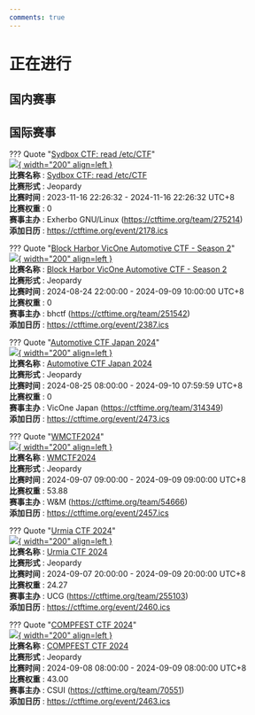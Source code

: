 ```yaml
---
comments: true
---
```

# 正在进行

## 国内赛事



## 国际赛事

??? Quote "[Sydbox CTF: read /etc/CTF](https://git.sr.ht/~alip/syd#ctf-howto-sydbx-capture-the-flag-challenge)"  
    [![](https://ctftime.org){ width="200" align=left }](https://git.sr.ht/~alip/syd#ctf-howto-sydbx-capture-the-flag-challenge)  
    **比赛名称** : [Sydbox CTF: read /etc/CTF](https://git.sr.ht/~alip/syd#ctf-howto-sydbx-capture-the-flag-challenge)  
    **比赛形式** : Jeopardy  
    **比赛时间** : 2023-11-16 22:26:32 - 2024-11-16 22:26:32 UTC+8  
    **比赛权重** : 0  
    **赛事主办** : Exherbo GNU/Linux (https://ctftime.org/team/275214)  
    **添加日历** : https://ctftime.org/event/2178.ics  
    
??? Quote "[Block Harbor VicOne Automotive CTF - Season 2](https://ctf.blockharbor.io/)"  
    [![](https://ctftime.org/media/events/blockharbor.jpg){ width="200" align=left }](https://ctf.blockharbor.io/)  
    **比赛名称** : [Block Harbor VicOne Automotive CTF - Season 2](https://ctf.blockharbor.io/)  
    **比赛形式** : Jeopardy  
    **比赛时间** : 2024-08-24 22:00:00 - 2024-09-09 10:00:00 UTC+8  
    **比赛权重** : 0  
    **赛事主办** : bhctf (https://ctftime.org/team/251542)  
    **添加日历** : https://ctftime.org/event/2387.ics  
    
??? Quote "[Automotive CTF Japan 2024](https://vicone.com/jp/automotive-ctf)"  
    [![](https://ctftime.org/media/events/7471ff863b474b2db4fdb2f0b8086302.png){ width="200" align=left }](https://vicone.com/jp/automotive-ctf)  
    **比赛名称** : [Automotive CTF Japan 2024](https://vicone.com/jp/automotive-ctf)  
    **比赛形式** : Jeopardy  
    **比赛时间** : 2024-08-25 08:00:00 - 2024-09-10 07:59:59 UTC+8  
    **比赛权重** : 0  
    **赛事主办** : VicOne Japan (https://ctftime.org/team/314349)  
    **添加日历** : https://ctftime.org/event/2473.ics  
    
??? Quote "[WMCTF2024](https://wmctf.wm-team.cn/)"  
    [![](https://ctftime.org){ width="200" align=left }](https://wmctf.wm-team.cn/)  
    **比赛名称** : [WMCTF2024](https://wmctf.wm-team.cn/)  
    **比赛形式** : Jeopardy  
    **比赛时间** : 2024-09-07 09:00:00 - 2024-09-09 09:00:00 UTC+8  
    **比赛权重** : 53.88  
    **赛事主办** : W&M (https://ctftime.org/team/54666)  
    **添加日历** : https://ctftime.org/event/2457.ics  
    
??? Quote "[Urmia CTF 2024](https://uctf.ir/)"  
    [![](https://ctftime.org/media/events/NewLogo_1.jpg){ width="200" align=left }](https://uctf.ir/)  
    **比赛名称** : [Urmia CTF 2024](https://uctf.ir/)  
    **比赛形式** : Jeopardy  
    **比赛时间** : 2024-09-07 20:00:00 - 2024-09-09 20:00:00 UTC+8  
    **比赛权重** : 24.27  
    **赛事主办** : UCG (https://ctftime.org/team/255103)  
    **添加日历** : https://ctftime.org/event/2460.ics  
    
??? Quote "[COMPFEST CTF 2024](https://ctf-mirror.compfest.id/)"  
    [![](https://ctftime.org/media/events/Group_49363.png){ width="200" align=left }](https://ctf-mirror.compfest.id/)  
    **比赛名称** : [COMPFEST CTF 2024](https://ctf-mirror.compfest.id/)  
    **比赛形式** : Jeopardy  
    **比赛时间** : 2024-09-08 08:00:00 - 2024-09-09 08:00:00 UTC+8  
    **比赛权重** : 43.00  
    **赛事主办** : CSUI (https://ctftime.org/team/70551)  
    **添加日历** : https://ctftime.org/event/2463.ics  
    